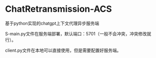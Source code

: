 # ChatRetransmission-ACS
基于python实现的chatgpt上下文代理异步服务端

S-main.py文件在服务端部署，默认端口：5701（一般不会冲突，冲突修改就行）。

client.py文件在本地可以直接使用，但是需要配置好服务端。
